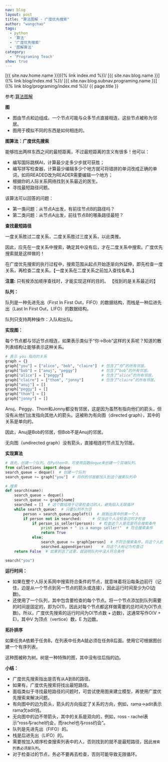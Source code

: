 ```yaml
---
nav: blog
layout: post
title: "算法图解 - 广度优先搜索"
author: "wangchao"
tags:
  - python
  - '算法'
  - '广度优先搜索'
  - '图解算法'
category:
  - 'Programing Teach'
show: true
---
```


[{{ site.nav.home.name }}]({% link index.md %})/
[{{ site.nav.blog.name }}]({% link blog/index.md %})/
[{{ site.nav.blog.subnav.programing.name }}]({% link blog/programing/index.md %})/
{{ page.title }}

参考:[算法图解](https://book.douban.com/subject/26979890/)

**图**

- 图由节点和边组成。一个节点可能与众多节点直接相连，这些节点被称为邻居。
- 图用于模拟不同的东西是如何相连的。


**图算法：广度优先搜索**

能够找出两样东西之间的最短距离，不过最短距离的含义有很多！他可以：

- 编写国际跳棋AI，计算最少走多少步就可获胜；
- 编写拼写检查器，计算最少编辑多少个地方就可将错拼的单词改成正确的单词，如将READED改为READER需要编辑一个地方；
- 根据你的人际关系网络找到关系最近的医生。
- 寻找最短路径问题。

该算法可以回答的问题：

- 第一类问题：从节点A出发，有前往节点B的路径吗？
- 第二类问题：从节点A出发，前往节点B的哪条路径最短？

**查找最短路径**

一度关系胜过二度关系，二度关系胜过三度关系，以此类推。

因此，应先在一度关系中搜索，确定其中没有后，才在二度关系中搜索。广度优先搜索就是这样做的！

在广度优先搜索的执行过程中，搜索范围从起点开始逐渐向外延伸，即先检查一度关系，再检查二度关系。【一度关系在二度关系之前加入查找名单。】

**注意:** 只有按添加顺序查找时，才能实现这样的目的。 【找到的是关系最近的】

**队列：**

队列是一种先进先出（First In First Out，FIFO）的数据结构，而栈是一种后进先出（Last In First Out，LIFO）的数据结构。

队列只支持两种操作：入队和出队。

**实现图：**

每个节点都与邻近节点相连，如果表示类似于“你→Bob”这样的关系呢？知道的散列表结构让能够表示这种关系。

```python
# 表示 you 指向的关系
graph = {}
graph["you"] = ["alice", "bob", "claire"]  # 包含了“你”的所有邻居。
graph["bob"] = ["anuj", "peggy"]           # 包含了“bob”的所有邻居。
graph["alice"] = ["peggy"]                 # 包含了“alice”的所有邻居。
graph["claire"] = ["thom", "jonny"]        # 包含了“claire”的所有邻居。
graph["anuj"] = []
graph["peggy"] = []
graph["thom"] = []
graph["jonny"] = []
```

Anuj、Peggy、Thom和Jonny都没有邻居，这是因为虽然有指向他们的箭头，但没有从他们出发指向其他人的箭头。这被称为有向图（directed graph），其中的关系是单向的。

因此，Anuj是Bob的邻居，但Bob不是Anuj的邻居。

无向图（undirected graph）没有箭头，直接相连的节点互为邻居。

**实现算法**

```python
# 首先，创建一个队列。在Python中，可使用函数deque来创建一个双端队列。
from collections import deque
search_queue = deque()  # 创建一个队列
search_queue += graph["you"]  # 将你的邻居都加入到这个搜索队列中

# 搜索
def search(name):
    search_queue = deque()
    search_queue += graph[name]
    searched = []  # 这个数组用于记录检查过的人，避免陷入无限循环
    while search_queue:  # 只要队列不为空
        person = search_queue.popleft()  # 就取出其中的第一个人
        if person not in searched:     # 仅当这个人没检查过时才检查
            if person_is_seller(person):  # 检查这个人是否是符合搜索条件
                print person + " is a mango seller!"  # 符合搜索条件
                return True
            else:
                search_queue += graph[person]  # 不符合搜索条件，将这个人的朋友都加入搜索队列
                searched.append(person)    # 将这个人标记为检查过
    return False  # 如果到达了这里，就说明队列中没人符合条件

search("you")
```

**运行时间：**

- 如果在整个人际关系网中搜索符合条件的节点，就意味着将沿每条边前行（记住，边是从一个节点到另一节点的箭头或连接），因此运行时间至少为O(边数)。
- 还使用了一个队列，其中包含要检查的每个节点。将一个节点添加到队列需要的时间是固定的，即为O(1)，因此对每个节点都这样做需要的总时间为O(节点数)。所以，广度优先搜索的运行时间为O(节点数 + 边数)，这通常写作O(V + E)，其中V 为顶点（vertice）数，E 为边数。

**拓扑排序**

如果任务A依赖于任务B，在列表中任务A就必须在任务B后面。使用它可根据图创建一个有序列表。

这种图被称为树。树是一种特殊的图，其中没有往后指的边。

**小结：**

- 广度优先搜索指出是否有从A到B的路径。
- 如果有，广度优先搜索将找出最短路径。
- 面临类似于寻找最短路径的问题时，可尝试使用图来建立模型，再使用广度优先搜索来解决问题。
- 有向图中的边为箭头，箭头的方向指定了关系的方向，例如，rama→adit表示rama欠adit钱。
- 无向图中的边不带箭头，其中的关系是双向的，例如，ross - rachel表示“ross与rachel约会，而rachel也与ross约会”。
- 队列是先进先出（FIFO）的。
- 栈是后进先出（LIFO）的。
- 需要按加入顺序检查搜索列表中的人，否则找到的就不是最短路径，因此`搜索列表必须是队列`。
- 对于检查过的节点，务必不要再去检查，否则可能导致无限循环。
